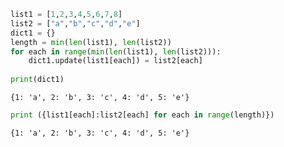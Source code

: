 ```python
list1 = [1,2,3,4,5,6,7,8]
list2 = ["a","b","c","d","e"]
dict1 = {}
length = min(len(list1), len(list2))
for each in range(min(len(list1), len(list2))):
    dict1.update(list1[each]) = list2[each]
    
print(dict1)
```

    {1: 'a', 2: 'b', 3: 'c', 4: 'd', 5: 'e'}
    


```python
print ({list1[each]:list2[each] for each in range(length)})
```

    {1: 'a', 2: 'b', 3: 'c', 4: 'd', 5: 'e'}
    


```python

```


```python

```
